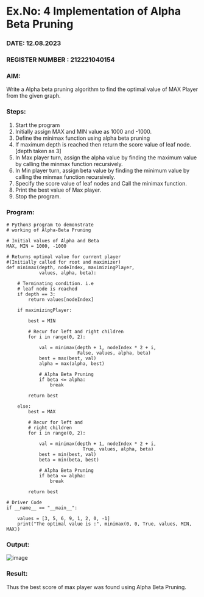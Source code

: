# Ex.No: 4   Implementation of Alpha Beta Pruning 
### DATE: 12.08.2023
### REGISTER NUMBER : 212221040154
### AIM: 
Write a Alpha beta pruning algorithm to find the optimal value of MAX Player from the given graph.
### Steps:
1. Start the program
2. Initially  assign MAX and MIN value as 1000 and -1000.
3.  Define the minimax function  using alpha beta pruning
4.  If maximum depth is reached then return the score value of leaf node. [depth taken as 3]
5.  In Max player turn, assign the alpha value by finding the maximum value by calling the minmax function recursively.
6.  In Min player turn, assign beta value by finding the minimum value by calling the minmax function recursively.
7.  Specify the score value of leaf nodes and Call the minimax function.
8.  Print the best value of Max player.
9.  Stop the program. 

### Program:
```
# Python3 program to demonstrate 
# working of Alpha-Beta Pruning 
 
# Initial values of Alpha and Beta 
MAX, MIN = 1000, -1000
 
# Returns optimal value for current player 
#(Initially called for root and maximizer) 
def minimax(depth, nodeIndex, maximizingPlayer, 
            values, alpha, beta): 
  
    # Terminating condition. i.e 
    # leaf node is reached 
    if depth == 3: 
        return values[nodeIndex] 
 
    if maximizingPlayer: 
      
        best = MIN
 
        # Recur for left and right children 
        for i in range(0, 2): 
             
            val = minimax(depth + 1, nodeIndex * 2 + i, 
                          False, values, alpha, beta) 
            best = max(best, val) 
            alpha = max(alpha, best) 
 
            # Alpha Beta Pruning 
            if beta <= alpha: 
                break
          
        return best 
      
    else:
        best = MAX
 
        # Recur for left and 
        # right children 
        for i in range(0, 2): 
          
            val = minimax(depth + 1, nodeIndex * 2 + i, 
                            True, values, alpha, beta) 
            best = min(best, val) 
            beta = min(beta, best) 
 
            # Alpha Beta Pruning 
            if beta <= alpha: 
                break
          
        return best 
      
# Driver Code 
if __name__ == "__main__": 
  
    values = [3, 5, 6, 9, 1, 2, 0, -1]  
    print("The optimal value is :", minimax(0, 0, True, values, MIN, MAX)) 
```
### Output:
![image](https://github.com/Siddarthan999/AI_Lab_2023-24/assets/91734840/fb69dc7a-ec5b-4c6e-a88b-669e0e1fbf0c)

### Result:
Thus the best score of max player was found using Alpha Beta Pruning.
